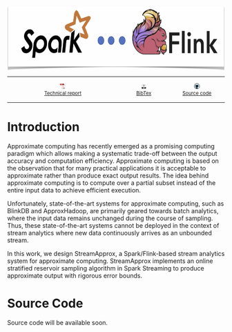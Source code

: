 <div class="row">
<div class="large-6 large-push-3 columns" markdown="0" style="text-align:center;">
  <img class="img-spark-flink" src="/images/spark-flink1.png" alt="spark-flink" style="height: 150px; weight: 635px;"/>
</div>
</div>

-----
<div class="large-6 large-push-3 columns" markdown="0">
<div class="large-2 large-push-3 columns" markdown="0" style="text-align:center;">
        <a href="https://streamapprox.github.io/">
            <img class="t0" width="5%" src="/images/report-icon.png" alt="Technical report">
            <div style="text-align:center; margin: 0 0 0 0; font-size: 0.8em;">Technical report</div>
        </a>
</div>    
<div class="large-2 large-push-3 columns" markdown="0" style="text-align:center;">
        <a href="https://streamapprox.github.io/">
            <img class="t0" width="15%" src="/images/bibtex-icon.png" alt="Bibtex">
            <div style="text-align:center; margin: 0 0 0 0; font-size: 0.8em;">BibTex</div>
        </a>   
</div>
<div class="large-2 large-push-3 columns" markdown="0" style="text-align:center;">
        <a href="https://github.com/streamapprox/">
            <img class="t0" width="10%" src="/images/github-icon.png" alt="Source code">
            <div style="text-align:center; margin: 0 0 0 0; font-size: 0.8em;">Source code</div>
        </a>
</div>

</div>

-------
# Introduction
Approximate computing has recently emerged as a promising computing paradigm which allows making a systematic trade-off between the output accuracy and computation efficiency. Approximate computing is based on the observation that for many practical applications it is acceptable to approximate rather than produce exact output results. The idea behind approximate computing is to compute over a partial subset instead of the entire input data to achieve efficient execution.

Unfortunately, state-of-the-art systems for approximate computing, such as BlinkDB and ApproxHadoop, are primarily geared towards batch analytics, where the input data remains unchanged during the course of sampling. Thus, these state-of-the-art systems cannot be deployed in the context of stream analytics where new data continuously arrives as an unbounded stream.

In this work, we design StreamApprox, a Spark/Flink-based stream analytics system for approximate computing.  StreamApprox implements an online stratified reservoir sampling algorithm in Spark Streaming to produce approximate output with rigorous error bounds.

# Source Code
Source code will be available soon.
